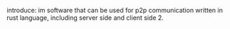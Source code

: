 introduce: im software that can be used for p2p communication written in rust language, including server side and client side 2.

